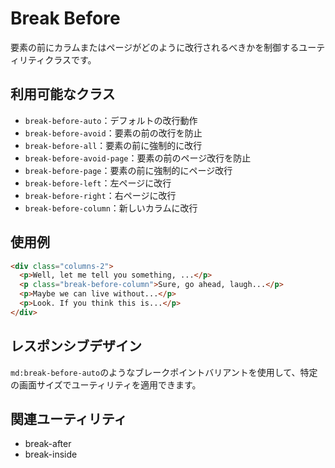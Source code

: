 # Break Before

要素の前にカラムまたはページがどのように改行されるべきかを制御するユーティリティクラスです。

## 利用可能なクラス

- `break-before-auto`：デフォルトの改行動作
- `break-before-avoid`：要素の前の改行を防止
- `break-before-all`：要素の前に強制的に改行
- `break-before-avoid-page`：要素の前のページ改行を防止
- `break-before-page`：要素の前に強制的にページ改行
- `break-before-left`：左ページに改行
- `break-before-right`：右ページに改行
- `break-before-column`：新しいカラムに改行

## 使用例

```html
<div class="columns-2">
  <p>Well, let me tell you something, ...</p>
  <p class="break-before-column">Sure, go ahead, laugh...</p>
  <p>Maybe we can live without...</p>
  <p>Look. If you think this is...</p>
</div>
```

## レスポンシブデザイン

`md:break-before-auto`のようなブレークポイントバリアントを使用して、特定の画面サイズでユーティリティを適用できます。

## 関連ユーティリティ

- break-after
- break-inside
